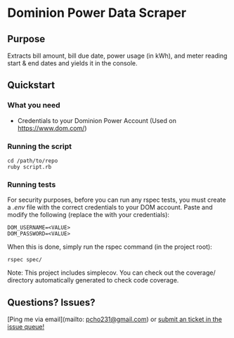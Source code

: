 # Dominion Power Data Scraper

## Purpose
Extracts bill amount, bill due date, power usage (in kWh), and meter reading start & end dates and yields it in the console.

## Quickstart

### What you need
* Credentials to your Dominion Power Account (Used on https://www.dom.com/)

### Running the script
```
cd /path/to/repo
ruby script.rb
```

### Running tests
For security purposes, before you can run any rspec tests, you must create a *.env* file with the correct credentials to your DOM account.  Paste and modify the following (replace the <VALUE> with your credentials):
```
DOM_USERNAME=<VALUE>
DOM_PASSWORD=<VALUE>
```

When this is done, simply run the rspec command (in the project root):
```
rspec spec/
```

Note: This project includes simplecov.  You can check out the coverage/ directory automatically generated to check code coverage.

## Questions?  Issues?
[Ping me via email](mailto: pcho231@gmail.com) or [submit an ticket in the issue queue!](https://github.com/freestylebit/dom-scraper/issues)
